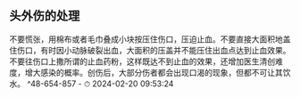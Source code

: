 ## 头外伤的处理


不要慌张，用棉布或者毛巾叠成小块按压住伤口，压迫止血。不要直接大面积地盖住伤口，有时因小动脉破裂出血，大面积的压盖并不能压住出血点达到止血效果。不要往伤口上撒所谓的止血药粉，这样既达不到止血的效果，还增加医生清创难度，增大感染的概率。创伤后，大部分伤者都会出现口渴的现象，但都不可让其饮水。 ^48-654-857
    - ⏱ 2024-02-20 09:53:24